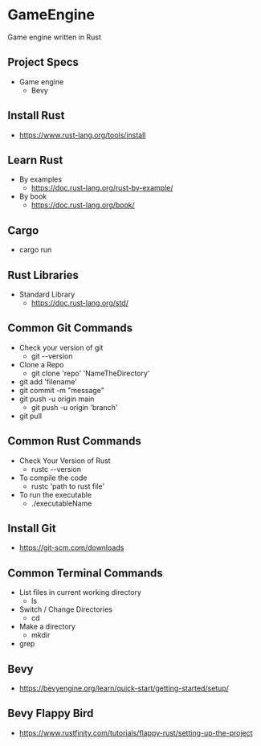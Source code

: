 # GameEngine
Game engine written in Rust

## Project Specs
+ Game engine 
    + Bevy

## Install Rust 
+ https://www.rust-lang.org/tools/install

## Learn Rust
+ By examples
    + https://doc.rust-lang.org/rust-by-example/
+ By book
    + https://doc.rust-lang.org/book/

## Cargo
+ cargo run

## Rust Libraries
+ Standard Library
    + https://doc.rust-lang.org/std/


## Common Git Commands
+ Check your version of git
    + git --version
+ Clone a Repo
    + git clone 'repo' 'NameTheDirectory'
+ git add 'filename'
+ git commit -m "message"
+ git push -u origin main
    + git push -u origin 'branch'
+ git pull

## Common Rust Commands
+ Check Your Version of Rust
    + rustc --version
+ To compile the code
    + rustc 'path to rust file'
+ To run the executable
    + ./executableName

## Install Git 
+ https://git-scm.com/downloads

## Common Terminal Commands
+ List files in current working directory 
    + ls
+ Switch / Change Directories
    + cd
+ Make a directory
    + mkdir
+ grep

## Bevy
+ https://bevyengine.org/learn/quick-start/getting-started/setup/

## Bevy Flappy Bird
+ https://www.rustfinity.com/tutorials/flappy-rust/setting-up-the-project
